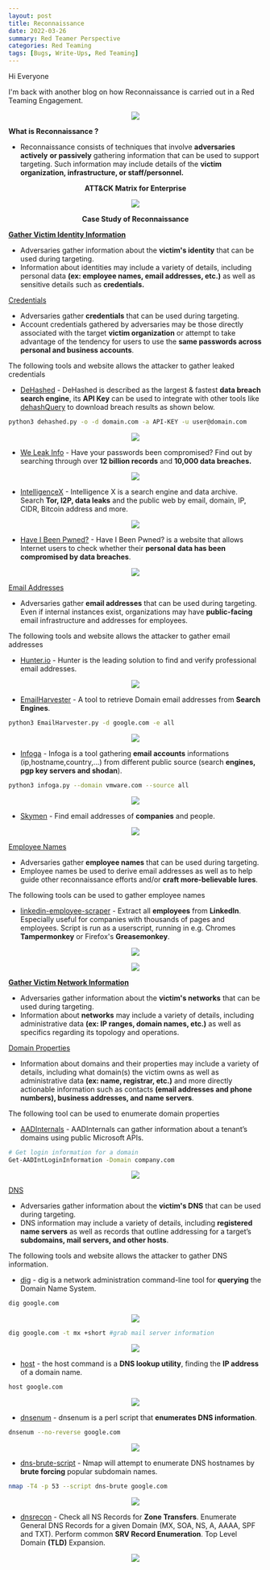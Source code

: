 ```yaml
---
layout: post
title: Reconnaissance
date: 2022-03-26
summary: Red Teamer Perspective
categories: Red Teaming
tags: [Bugs, Write-Ups, Red Teaming]
---
```


Hi Everyone

I'm back with another blog on how Reconnaissance is carried out in a Red Teaming Engagement.

<p align="center">
  <img src="/images/reconnaissance/attack.png">
</p>

**What is Reconnaissance ?**      
* Reconnaissance consists of techniques that involve **adversaries actively** **or passively** gathering information that can be used to support targeting. Such information may include details of the **victim organization, infrastructure, or staff/personnel.**

<p align="center"><strong>ATT&CK Matrix for Enterprise</strong></p>

<p align="center">
  <img src="/images/reconnaissance/techniques.png">
</p>

<p align="center"><strong>Case Study of Reconnaissance</strong></p>

<strong>[Gather Victim Identity Information](https://attack.mitre.org/techniques/T1589/)</strong>          
* Adversaries gather information about the **victim's identity** that can be used during targeting.
* Information about identities may include a variety of details, including personal data **(ex: employee names, email addresses, etc.)** as well as sensitive details such as **credentials.**

[Credentials](https://attack.mitre.org/techniques/T1589/001/)
* Adversaries gather **credentials** that can be used during targeting. 
* Account credentials gathered by adversaries may be those directly associated with the target **victim organization** or attempt to take advantage of the tendency for users to use the **same passwords across personal and business accounts**.

The following tools and website allows the attacker to gather leaked credentials

* [DeHashed](https://www.dehashed.com/) - DeHashed is described as the largest & fastest **data breach search engine**, its **API Key** can be used to integrate with other tools like [dehashQuery](https://github.com/grahamhelton/dehashQuery) to download breach results as shown below.

```bash
python3 dehashed.py -o -d domain.com -a API-KEY -u user@domain.com
```

<p align="center">
  <img src="/images/reconnaissance/dehased.gif">
</p>

* [We Leak Info](https://weleakinfo.to/) - Have your passwords been compromised? Find out by searching through over **12 billion records** and **10,000 data breaches.**

<p align="center">
  <img src="/images/reconnaissance/leakinfo.png">
</p>

* [IntelligenceX](https://intelx.io/) - Intelligence X is a search engine and data archive. Search **Tor, I2P, data leaks** and the public web by email, domain, IP, CIDR, Bitcoin address and more.

<p align="center">
  <img src="/images/reconnaissance/intelligencex.png">
</p>

* [Have I Been Pwned?](https://haveibeenpwned.com/) - Have I Been Pwned? is a website that allows Internet users to check whether their **personal data has been compromised by data breaches**.

<p align="center">
  <img src="/images/reconnaissance/haveibeenpwned.png">
</p>

[Email Addresses](https://attack.mitre.org/techniques/T1589/002/)
* Adversaries gather **email addresses** that can be used during targeting. Even if internal instances exist, organizations may have **public-facing** email infrastructure and addresses for employees.

The following tools and website allows the attacker to gather email addresses

* [Hunter.io](https://hunter.io/) - Hunter is the leading solution to find and verify professional email addresses.

<p align="center">
  <img src="/images/reconnaissance/hunterio.png">
</p>

* [EmailHarvester](https://github.com/maldevel/EmailHarvester) - A tool to retrieve Domain email addresses from **Search Engines**.

```bash
python3 EmailHarvester.py -d google.com -e all
```
<p align="center">
  <img src="/images/reconnaissance/emailharvester.png">
</p>

* [Infoga](https://github.com/m4ll0k/infoga) - Infoga is a tool gathering **email accounts** informations (ip,hostname,country,...) from different public source (search **engines, pgp key servers and shodan**).

```bash
python3 infoga.py --domain vmware.com --source all
```

<p align="center">
  <img src="/images/reconnaissance/infoga.png">
</p>

* [Skymen](https://www.skymem.info/) - Find email addresses of **companies** and people.

<p align="center">
  <img src="/images/reconnaissance/skymen.png">
</p>

[Employee Names](https://attack.mitre.org/techniques/T1589/003/)
* Adversaries gather **employee names** that can be used during targeting.
* Employee names be used to derive email addresses as well as to help guide other reconnaissance efforts and/or **craft more-believable lures**.

The following tools can be used to gather employee names

* [linkedin-employee-scraper](https://github.com/ChrisAD/linkedin-employee-scraper) - Extract all **employees** from **LinkedIn**. Especially useful for companies with thousands of pages and employees. Script is run as a userscript, running in e.g. Chromes **Tampermonkey** or Firefox's **Greasemonkey**.

<p align="center">
  <img src="/images/reconnaissance/tampermonkey.png">
</p>

<p align="center">
  <img src="/images/reconnaissance/linkedinscrape.png">
</p>

<strong>[Gather Victim Network Information](https://attack.mitre.org/techniques/T1590/)</strong>
* Adversaries gather information about the **victim's networks** that can be used during targeting.
* Information about **networks** may include a variety of details, including administrative data **(ex: IP ranges, domain names, etc.)** as well as specifics regarding its topology and operations.

[Domain Properties](https://attack.mitre.org/techniques/T1590/001/)
* Information about domains and their properties may include a variety of details, including what domain(s) the victim owns as well as administrative data **(ex: name, registrar, etc.)** and more directly actionable information such as contacts **(email addresses and phone numbers), business addresses, and name servers**.

The following tool can be used to enumerate domain properties

* [AADInternals](https://github.com/Gerenios/AADInternals) - AADInternals can gather information about a tenant’s domains using public Microsoft APIs.

```bash
# Get login information for a domain
Get-AADIntLoginInformation -Domain company.com
```

<p align="center">
  <img src="/images/reconnaissance/aadinternals.png">
</p>

[DNS](https://attack.mitre.org/techniques/T1590/002/)
* Adversaries gather information about the **victim's DNS** that can be used during targeting.
* DNS information may include a variety of details, including **registered name servers** as well as records that outline addressing for a target’s **subdomains, mail servers, and other hosts**.

The following tools and website allows the attacker to gather DNS information.

* [dig](https://toolbox.googleapps.com/apps/dig/) - dig is a network administration command-line tool for **querying** the Domain Name System.

```bash
dig google.com
```
<p align="center">
  <img src="/images/reconnaissance/dig1.png">
</p>

```bash
dig google.com -t mx +short #grab mail server information
```

<p align="center">
  <img src="/images/reconnaissance/dig2.png">
</p>

* [host](https://linux.die.net/man/1/host) - the host command is a **DNS lookup utility**, finding the **IP address** of a domain name.

```bash
host google.com
```

<p align="center">
  <img src="/images/reconnaissance/host.png">
</p>

* [dnsenum](https://github.com/fwaeytens/dnsenum) - dnsenum is a perl script that **enumerates DNS information**.

```bash
dnsenum --no-reverse google.com
```

<p align="center">
  <img src="/images/reconnaissance/dnsenum.png">
</p>

* [dns-brute-script](https://nmap.org/nsedoc/scripts/dns-brute.html) - Nmap will attempt to enumerate DNS hostnames by **brute forcing** popular subdomain names.
```bash
nmap -T4 -p 53 --script dns-brute google.com
```
<p align="center">
  <img src="/images/reconnaissance/nmap.png">
</p>

* [dnsrecon](https://github.com/darkoperator/dnsrecon) - Check all NS Records for **Zone Transfers**. Enumerate General DNS Records for a given Domain (MX, SOA, NS, A, AAAA, SPF and TXT). Perform common **SRV Record Enumeration**. Top Level Domain **(TLD)** Expansion.


<p align="center">
  <img src="/images/reconnaissance/dnsrecon.png">
</p>
